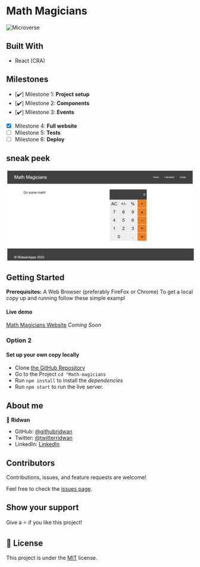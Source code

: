 # Math Magicians

![Microverse](https://img.shields.io/badge/Microverse-blueviolet)

## Built With

- React (CRA)

## Milestones

- [✔️] Milestone 1: **Project setup**
- [✔️] Milestone 2: **Components**
- [✔️] Milestone 3: **Events**
- [x] Milestone 4: **Full website**
- [ ] Milestone 5: **Tests**
- [ ] Milestone 6: **Deploy**

## sneak peek

![Application screenshot](src/calculator.png)

## Getting Started

**Prerequisites:** A Web Browser (preferably FireFox or Chrome)
To get a local copy up and running follow these simple exampl

#### Live demo

[Math Magicians Website](https://ridwanediallo.github.io/Math-magicians/) _Coming Soon_

### **Option 2**

#### Set up your own copy locally

- Clone [the GitHub Repository](https://github.com/ridwanediallo/Math-magicians.git)
- Go to the Project `cd "Math-magicians`
- Run `npm install` to install the _dependencies_
- Run `npm start` to run the live server.

## About me

👤 **Ridwan**

- GitHub: [@githubridwan](https://github.com/ridwanediallo)
- Twitter: [@twitterridwan](https://twitter.com/RidwaneD)
- LinkedIn: [LinkedIn](https://www.linkedin.com/in/ridwan-diallo-9a1634193)

## Contributors

Contributions, issues, and feature requests are welcome!

Feel free to check the [issues page](../../issues/).

## Show your support

Give a ⭐️ if you like this project!

## 📝 License

This project is under the [MIT](./LICENSE) license.
